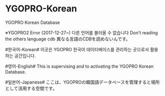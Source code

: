 # YGOPRO-Korean
YGOPRO Korean Database

※YGOPRO2 Error (2017-12-27~)
다른 언어를 불러올 수 없습니다
Don't reading the others language cdb
異なる言語のCDBを読めないんです。

#한국어-Korean#
이곳은 YGOPRO 한국어 데이터베이스를 관리하는 곳으로서 활용하는 공간입니다.

#영어-English#
This is supervising and to activating the YGOPRO Korean Database.

#일본어-Japanese#
ここは、YGOPROの韓国語データベースを管理すると場所として活用する空間です。
